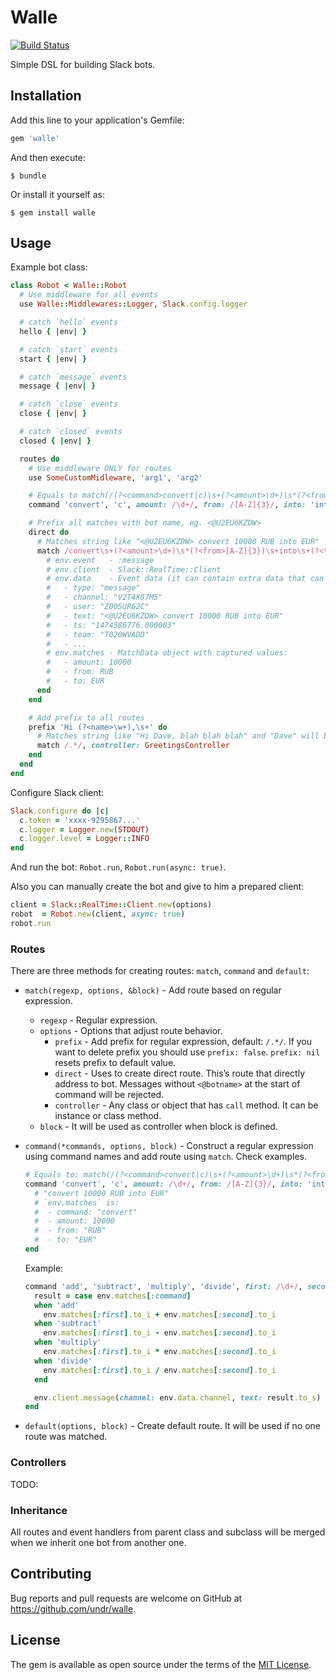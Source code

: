 # Walle

[![Build Status](https://travis-ci.org/undr/walle.svg?branch=master)](https://travis-ci.org/undr/walle)

Simple DSL for building Slack bots.

## Installation

Add this line to your application's Gemfile:

```ruby
gem 'walle'
```

And then execute:

```
$ bundle
```

Or install it yourself as:

```
$ gem install walle
```

## Usage

Example bot class:

```ruby
class Robot < Walle::Robot
  # Use middleware for all events
  use Walle::Middlewares::Logger, Slack.config.logger

  # catch `hello` events
  hello { |env| }

  # catch `start` events
  start { |env| }

  # catch `message` events
  message { |env| }

  # catch `close` events
  close { |env| }

  # catch `closed` events
  closed { |env| }

  routes do
    # Use middleware ONLY for routes
    use SomeCustomMidleware, 'arg1', 'arg2'

    # Equals to match(/(?<command>convert|c)\s+(?<amount>\d+)\s*(?<from>[A-Z]{3})\s+into\s+(?<to>[A-Z]{3})/, controller: CurrencyConvertor)
    command 'convert', 'c', amount: /\d+/, from: /[A-Z]{3}/, into: 'into', to: /[A-Z]{3}/, delimiter: /\s+/, controller: CurrencyConvertor

    # Prefix all matches with bot name, eg. <@U2EU6KZDW>
    direct do
      # Matches string like "<@U2EU6KZDW> convert 10000 RUB into EUR"
      match /convert\s+(?<amount>\d+)\s*(?<from>[A-Z]{3})\s+into\s+(?<to>[A-Z]{3})/ do |env|
        # env.event   - :message
        # env.client  - Slack::RealTime::Client
        # env.data    - Event data (it can contain extra data that can be added in middlewares)
        #   - type: "message"
        #   - channel: "V2T4X87M5"
        #   - user: "Z005UR62C"
        #   - text: "<@U2EU6KZDW> convert 10000 RUB into EUR"
        #   - ts: "1474580776.000003"
        #   - team: "T020WVADD"
        #   - ...
        # env.matches - MatchData object with captured values:
        #   - amount: 10000
        #   - from: RUB
        #   - to: EUR
      end
    end

    # Add prefix to all routes
    prefix 'Hi (?<name>\w+),\s+' do
      # Matches string like "Hi Dave, blah blah blah" and "Dave" will be captured in env.matches[:name]
      match /.*/, controller: GreetingsController
    end
  end
end
```

Configure Slack client:

```ruby
Slack.configure do |c|
  c.token = 'xxxx-9295867...'
  c.logger = Logger.new(STDOUT)
  c.logger.level = Logger::INFO
end
```

And run the bot: `Robot.run`, `Robot.run(async: true)`.

Also you can manually create the bot and give to him a prepared client:

```ruby
client = Slack::RealTime::Client.new(options)
robot  = Robot.new(client, async: true)
robot.run
```

### Routes

There are three methods for creating routes: `match`, `command` and `default`:

- `match(regexp, options, &block)` - Add route based on regular expression.
  - `regexp` - Regular expression.
  - `options` - Options that adjust route behavior.
    - `prefix` - Add prefix for regular expression, default: `/.*/`. If you want to delete prefix you should use `prefix: false`. `prefix: nil` resets prefix to default value.
    - `direct` -  Uses to create direct route. This’s route that directly address to bot. Messages without `<@botname>` at the start of command will be rejected.
    - `controller` - Any class or object that has `call` method. It can be instance or class method.
  - `block` - It will be used as controller when block is defined.


- `command(*commands, options, block)` - Construct a regular expression using command names and add route using `match`. Check examples.

  ```ruby
  # Equals to: match(/(?<command>convert|c)\s+(?<amount>\d+)\s*(?<from>[A-Z]{3})\s+into\s+(?<to>[A-Z]{3})/) { |env| }
  command 'convert', 'c', amount: /\d+/, from: /[A-Z]{3}/, into: 'into', to: /[A-Z]{3}/, delimiter: /\s+/ do |env|
    # "convert 10000 RUB into EUR"
    # `env.matches` is:
    #  - command: "convert"
    #  - amount: 10000
    #  - from: "RUB"
    #  - to: "EUR"
  end
  ```

  Example:

  ```ruby
  command 'add', 'subtract', 'multiply', 'divide', first: /\d+/, second: /\d+/ do |env|
    result = case env.matches[:command]
    when 'add'
      env.matches[:first].to_i + env.matches[:second].to_i
    when 'subtract'
      env.matches[:first].to_i - env.matches[:second].to_i
    when 'multiply'
      env.matches[:first].to_i * env.matches[:second].to_i
    when 'divide'
      env.matches[:first].to_i / env.matches[:second].to_i
    end

    env.client.message(channel: env.data.channel, text: result.to_s)
  end
  ```

- `default(options, block)` - Create default route. It will be used if no one route was matched.

### Controllers

TODO:

### Inheritance

All routes and event handlers from parent class and subclass will be merged when we inherit one bot from another one.

## Contributing

Bug reports and pull requests are welcome on GitHub at https://github.com/undr/walle.

## License

The gem is available as open source under the terms of the [MIT License](http://opensource.org/licenses/MIT).
